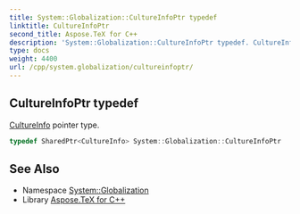 ```yaml
---
title: System::Globalization::CultureInfoPtr typedef
linktitle: CultureInfoPtr
second_title: Aspose.TeX for C++
description: 'System::Globalization::CultureInfoPtr typedef. CultureInfo pointer type in C++.'
type: docs
weight: 4400
url: /cpp/system.globalization/cultureinfoptr/
---
```

## CultureInfoPtr typedef


[CultureInfo](../cultureinfo/) pointer type.

```cpp
typedef SharedPtr<CultureInfo> System::Globalization::CultureInfoPtr
```

## See Also

* Namespace [System::Globalization](../)
* Library [Aspose.TeX for C++](../../)
